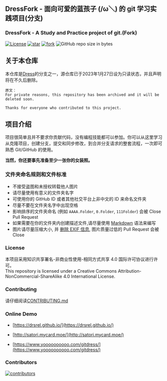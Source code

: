 ## DressFork - 面向可爱的蓝孩子 (/ω＼) 的 git 学习实践项目(分支)

### DressFork - A Study and Practice project of git.(Fork)
[![License](https://i.creativecommons.org/l/by-nc-sa/4.0/88x31.png)](http://creativecommons.org/licenses/by-nc-sa/4.0/)
[![star](https://github.com/DanKE123abc/DressForkbadge/star.svg?theme=dark)](https://github.com/DanKE123abc/DressFork)
[![fork](https://github.com/DanKE123abc/DressForkuh5/badge/fork.svg?theme=dark)](https://github.com/DanKE123abc/DressFork)
![GitHub repo size in bytes](https://img.shields.io/github/repo-size/DanKE123abc/DressFork.svg)

## 关于本仓库
本仓库是[Dress](https://github.com/komeiji-satori/Dress)的分支之一，源仓库已于2023年1月27日设为只读状态，并且声明将在不久后删除。

 ```
原文：
For private reasons, this repository has been archived and it will be deleted soon.

Thanks for everyone who contributed to this project.
 ```


## 项目介绍

项目很简单且并不要求你贡献代码，没有编程技能都可以参加。你可以从这里学习从克隆项目，创建分支，提交和同步修改，到合并分支请求的整套流程，一次即可熟悉 Git/GitHub 的使用。 

**当然，你还要事先准备至少一张你的女装照。**

### 文件夹命名规则和文件标准

 - 不接受盗图和未授权转载他人图片
 - 请尽量使用有意义的文件夹名字
 - 可使用你的 GitHub ID 或者其他社交平台上非中文的 ID 来命名文件夹
 - 尽量不要在文件夹名字中出现空格
 - 影响排序的文件夹命名 (例如 ```AAAA.Folder```, ```0.Folder```, ```111Folder```) 会被 Close Pull Request
 - 如果需要在你的文件夹内创建描述文件,请尽量使用 [Markdown](https://en.wikipedia.org/wiki/Markdown) 语法来编写
 - 图片请尽量压缩大小, 并 [删除 EXIF 信息](https://github.com/komeiji-satori/Dress/blob/master/CONTRIBUTING.md), 图片质量过低的 Pull Request 会被 Close

### License
本项目采用知识共享署名-非商业性使用-相同方式共享 4.0 国际许可协议进行许可。  
This repository is licensed under a Creative Commons Attribution-NonCommercial-ShareAlike 4.0 International License.

### Contributing
请仔细阅读[CONTRIBUTING.md](https://github.com/DanKE123abc/DressFork/blob/main/CONTRIBUTING.md)  

 
### Online Demo
- [https://drsrel.github.io/](https://drsrel.github.io/)

- [http://satori.mycard.moe/](http://satori.mycard.moe/)

- [https://www.yoooooooooo.com/gitdress/](https://www.yoooooooooo.com/gitdress/)


### Contributors
[![contributors](https://opencollective.com/Dress/contributors.svg?width=890&button=false)](https://github.com/DanKE123abc/DressFork/graphs/contributors)

